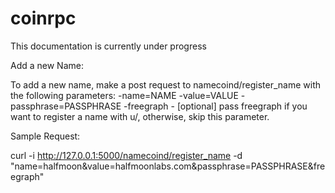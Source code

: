 coinrpc
=======

This documentation is currently under progress

Add a new Name:

To add a new name, make a post request to namecoind/register_name with the following parameters:
-name=NAME
-value=VALUE
-passphrase=PASSPHRASE
-freegraph - [optional] pass freegraph if you want to register a name with u/, otherwise, skip this parameter.

Sample Request:

curl -i http://127.0.0.1:5000/namecoind/register_name -d "name=halfmoon&value=halfmoonlabs.com&passphrase=PASSPHRASE&freegraph"

